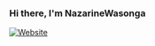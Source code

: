### Hi there, I'm NazarineWasonga


[![Website](https://img.shields.io/website?label=NazarineWasonga.netlify.com&style=for-the-badge&url=https%3A%2F%2FNazarineWasonga.netlify.com)](https://elegant-banach-956d1e.netlify.app)
